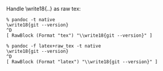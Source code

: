 Handle \write18{..} as raw tex:
```
% pandoc -t native
\write18{git --version}
^D
[ RawBlock (Format "tex") "\\write18{git --version}" ]
```

```
% pandoc -f latex+raw_tex -t native
\write18{git --version}
^D
[ RawBlock (Format "latex") "\\write18{git --version}" ]
```

